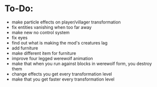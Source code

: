 # To-Do:
- make particle effects on player/villager transformation
- fix entities vanishing when too far away
- make new no control system
- fix eyes
- find out what is making the mod's creatures lag
- add furniture
- make different item for furniture
- improve four legged werewolf animation
- make that when you run against blocks in werewolf form, you destroy them
- change effects you get every transformation level
- make that you get faster every transformation level